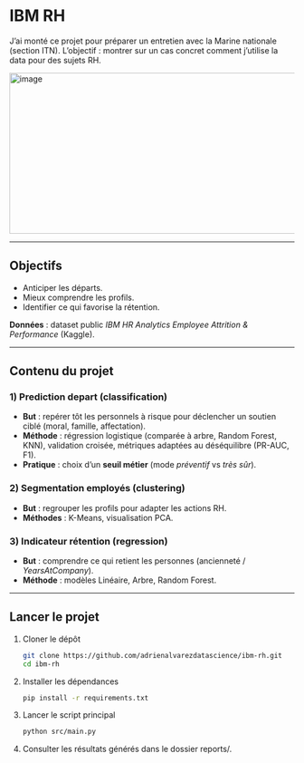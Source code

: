 # IBM RH

J’ai monté ce projet pour préparer un entretien avec la Marine nationale (section ITN).
L’objectif : montrer sur un cas concret comment j’utilise la data pour des sujets RH.

<img width="550" height="284" alt="image" src="https://github.com/user-attachments/assets/32811649-0eb6-4a86-85c2-f21029d84954" />

---

## Objectifs

- Anticiper les départs.  
- Mieux comprendre les profils.  
- Identifier ce qui favorise la rétention.

**Données** : dataset public *IBM HR Analytics Employee Attrition & Performance* (Kaggle).

---

## Contenu du projet

### 1) Prediction depart (classification)
- **But** : repérer tôt les personnels à risque pour déclencher un soutien ciblé (moral, famille, affectation).  
- **Méthode** : régression logistique (comparée à arbre, Random Forest, KNN), validation croisée, métriques adaptées au déséquilibre (PR-AUC, F1).  
- **Pratique** : choix d’un **seuil métier** (mode *préventif* vs *très sûr*).

### 2) Segmentation employés (clustering)
- **But** : regrouper les profils pour adapter les actions RH.  
- **Méthodes** : K-Means, visualisation PCA.

### 3) Indicateur rétention (regression)
- **But** : comprendre ce qui retient les personnes (ancienneté / *YearsAtCompany*).  
- **Méthode** : modèles Linéaire, Arbre, Random Forest.

---

## Lancer le projet

1. Cloner le dépôt
   ```bash
   git clone https://github.com/adrienalvarezdatascience/ibm-rh.git
   cd ibm-rh
   ```

2. Installer les dépendances
   ```bash
   pip install -r requirements.txt
   ```

4. Lancer le script principal
   ```bash
   python src/main.py
   ```
   
6. Consulter les résultats générés dans le dossier reports/.

